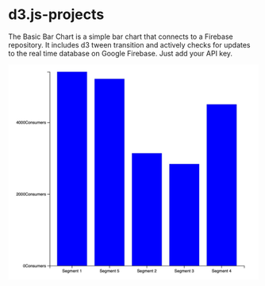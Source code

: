 # d3.js-projects

The Basic Bar Chart is a simple bar chart that connects to a Firebase repository. It includes d3 tween transition and actively checks for updates to the real time database on Google Firebase. Just add your API key. 

![Alt text](https://github.com/john-david/d3.js-projects/blob/master/Basic_Bar_Chart/BarChart_WithTweenTransition.jpg?raw=true "Bar Chart with Transition")




